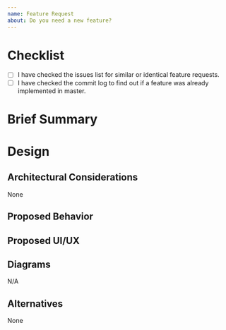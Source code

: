 ```yaml
---
name: Feature Request
about: Do you need a new feature?
---
```


# Checklist

- [ ] I have checked the issues list for similar or identical feature requests.
- [ ] I have checked the commit log to find out if a feature was already implemented in master.

# Brief Summary
<!--
Please include a brief summary of what the feature does
and why it is needed.
-->

# Design

## Architectural Considerations
<!--
If more components other than Celery are involved,
describe them here and the effect it would have on Celery.
-->
None

## Proposed Behavior
<!--
Please describe in detail how this feature is going to behave.
Describe what happens in case of failures as well if applicable.
-->

## Proposed UI/UX
<!--
Please provide your ideas for the API, CLI options,
configuration key names etc. that will be introduced for this feature.
-->

## Diagrams
<!--
Please include any diagrams that might be relevant
to the implementation of this feature such as:
* Class Diagrams
* Sequence Diagrams
* Activity Diagrams
You can drag and drop images into the text box to attach them to this issue.
-->
N/A

## Alternatives
<!--
If you have considered any alternative implementations
describe them in detail below.
-->
None
